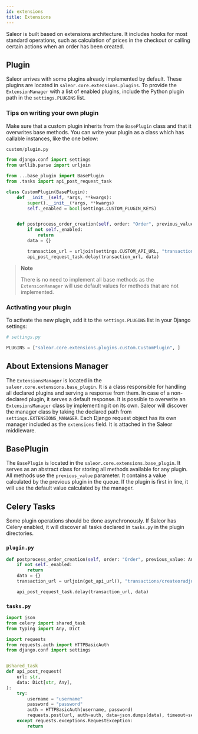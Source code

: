 ```yaml
---
id: extensions
title: Extensions
---
```


Saleor is built based on extensions architecture. It includes hooks for most standard operations, such as calculation of prices in the checkout or calling certain actions when an order has been created.


## Plugin

Saleor arrives with some plugins already implemented by default. These plugins are located in `saleor.core.extensions.plugins`. 
To provide the `ExtensionManager` with a list of enabled plugins, include the Python plugin path in the `settings.PLUGINS` list.


### Tips on writing your own plugin

Make sure that a custom plugin inherits from the `BasePlugin` class and that it overwrites base methods. 
You can write your plugin as a class which has callable instances, like the one below:

```python
custom/plugin.py

from django.conf import settings
from urllib.parse import urljoin

from ...base_plugin import BasePlugin
from .tasks import api_post_request_task

class CustomPlugin(BasePlugin):
    def __init__(self, *args, **kwargs):
        super().__init__(*args, **kwargs)
        self._enabled = bool(settings.CUSTOM_PLUGIN_KEYS)


    def postprocess_order_creation(self, order: "Order", previous_value: Any):
        if not self._enabled:
            return
        data = {}

        transaction_url = urljoin(settings.CUSTOM_API_URL, "transactions/createoradjust")
        api_post_request_task.delay(transaction_url, data)
```

> **Note**
>
> There is no need to implement all base methods as the `ExtensionManager` will use default values for methods that are not implemented.


### Activating your plugin

To activate the new plugin, add it to the `settings.PLUGINS` list in your Django settings:

```python
# settings.py

PLUGINS = ["saleor.core.extensions.plugins.custom.CustomPlugin", ]
```


## About Extensions Manager

The `ExtensionsManager` is located in the `saleor.core.extensions.base_plugin`. It is a class responsible for handling all declared plugins and serving a response from them. In case of a non-declared plugin, it serves a default response. 
It is possible to overwrite an `ExtensionsManager` class by implementing it on its own. Saleor will discover the manager class by taking the declared path from `settings.EXTENSIONS_MANAGER`. 
Each Django request object has its own manager included as the `extensions` field. It is attached in the Saleor middleware.


## BasePlugin

The `BasePlugin` is located in the `saleor.core.extensions.base_plugin`. 
It serves as an abstract class for storing all methods available for any plugin. All methods use the `previous_value` parameter. It contains a value calculated by the previous plugin in the queue. 
If the plugin is first in line, it will use the default value calculated by the manager.


## Celery Tasks

Some plugin operations should be done asynchronously. If Saleor has Celery enabled, it will discover all tasks declared in `tasks.py` in the plugin directories.


### `plugin.py`

```python
def postprocess_order_creation(self, order: "Order", previous_value: Any):
    if not self._enabled:
        return
    data = {}
    transaction_url = urljoin(get_api_url(), "transactions/createoradjust")

    api_post_request_task.delay(transaction_url, data)
```


### `tasks.py`

```python
import json
from celery import shared_task
from typing import Any, Dict

import requests
from requests.auth import HTTPBasicAuth
from django.conf import settings


@shared_task
def api_post_request(
    url: str,
    data: Dict[str, Any],
):
    try:
        username = "username"
        password = "password"
        auth = HTTPBasicAuth(username, password)
        requests.post(url, auth=auth, data=json.dumps(data), timeout=settings.TIMEOUT)
    except requests.exceptions.RequestException:
        return
```